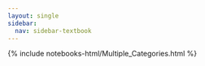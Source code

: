 ```yaml
---
layout: single
sidebar:
  nav: sidebar-textbook
---
```


{% include notebooks-html/Multiple_Categories.html %}
